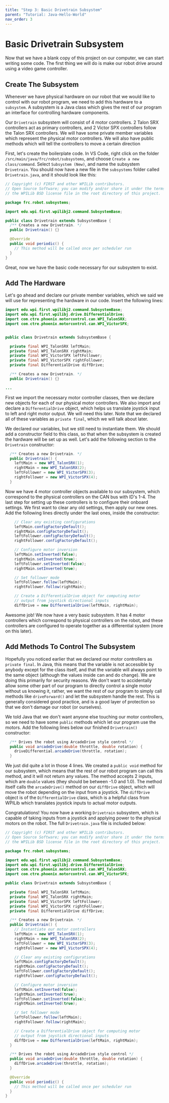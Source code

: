 ```yaml
---
title: "Step 3: Basic Drivetrain Subsystem"
parent: "Tutorial: Java-Hello-World"
nav_order: 3
---
```

# Basic Drivetrain Subsystem

Now that we have a blank copy of this project on our computer, we can start writing some code. The first thing we will do is make our robot drive around using a video game controller.

## Create The Subsystem

Whenever we have physical hardware on our robot that we would like to control with our robot program, we need to add this hardware to a ```subsystem```. A subsystem is a Java class which gives the rest of our program an interface for controlling hardware components.

Our ```Drivetrain``` subsystem will consist of 4 motor controllers. 2 Talon SRX controllers act as primary controllers, and 2 Victor SPX controllers follow the Talon SRX controllers. We will have some private member variables which represent the physical motor controllers. We will also have public methods which will tell the controllers to move a certain direction

First, let's create the boilerplate code. In VS Code, right click on the folder ```/src/main/java/frc/robot/subsystems```, and choose ```Create a new class/command```. Select ```Subsystem (New)```, and name the subsystem ```Drivetrain```. You should now have a new file in the ```subsystems``` folder called ```Drivetrain.java```, and it should look like this:

```java
// Copyright (c) FIRST and other WPILib contributors.
// Open Source Software; you can modify and/or share it under the terms of
// the WPILib BSD license file in the root directory of this project.

package frc.robot.subsystems;

import edu.wpi.first.wpilibj2.command.SubsystemBase;

public class Drivetrain extends SubsystemBase {
  /** Creates a new Drivetrain. */
  public Drivetrain() {}

  @Override
  public void periodic() {
    // This method will be called once per scheduler run
  }
}
```

Great, now we have the basic code necessary for our subsystem to exist.

## Add The Hardware

Let's go ahead and declare our private member variables, which we said we will use for representing the hardware in our code. Insert the following lines:

```java
import edu.wpi.first.wpilibj2.command.SubsystemBase;
import edu.wpi.first.wpilibj.drive.DifferentialDrive;
import com.ctre.phoenix.motorcontrol.can.WPI_TalonSRX;
import com.ctre.phoenix.motorcontrol.can.WPI_VictorSPX;


public class Drivetrain extends SubsystemBase {

  private final WPI_TalonSRX leftMain;
  private final WPI_TalonSRX rightMain;
  private final WPI_VictorSPX leftFollower;
  private final WPI_VictorSPX rightFollower;
  private final DifferentialDrive diffDrive;

  /** Creates a new Drivetrain. */
  public Drivetrain() {}

...
```

First we import the necessary motor controller classes, then we declare new objects for each of our physical motor controllers. We also import and declare a ```DifferentialDrive``` object, which helps us translate joystick input to left and right motor output. We will need this later. Note that we declared all of these variables as ```private final```, which we will talk about later.

We declared our variables, but we still need to instantiate them. We should add a constructor field to this class, so that when the subsystem is created the hardware will be set up as well. Let's add the following section to the ```Drivetrain``` constructor:

```java
  /** Creates a new Drivetrain. */
  public Drivetrain() {
    leftMain = new WPI_TalonSRX(1);
    rightMain = new WPI_TalonSRX(2);
    leftFollower = new WPI_VictorSPX(3);
    rightFollower = new WPI_VictorSPX(4);
  }
```

Now we have 4 motor controller objects available to our subsystem, which correspond to the physical controllers on the CAN bus with ID's 1-4. The last step for setting up these controllers is to configure their onboard settings. We first want to clear any old settings, then apply our new ones. Add the following lines directly under the last ones, inside the constructor:

```java
    // Clear any existing configurations
    leftMain.configFactoryDefault();
    rightMain.configFactoryDefault();
    leftFollower.configFactoryDefault();
    rightFollower.configFactoryDefault();

    // Configure motor inversion
    leftMain.setInverted(false);
    rightMain.setInverted(true);
    leftFollower.setInverted(false);
    rightMain.setInverted(true);

    // Set follower mode
    leftFollower.follow(leftMain);
    rightFollower.follow(rightMain);

    // Create a DifferentialDrive object for computing motor
    // output from joystick directional inputs
    diffDrive = new DifferentialDrive(leftMain, rightMain);

```

Awesome job! We now have a very basic subsystem. It has 4 motor controllers which correspond to physical controllers on the robot, and these controllers are configured to operate together as a differential system (more on this later).

## Add Methods To Control The Subsystem

Hopefully you noticed earlier that we declared our motor controllers as ```private final```. In Java, this means that the variable is not accessible by anybody except for the class itself, and that the variable will always point to the same object (although the values inside can and do change). We are doing this primarily for security reasons. We don't want to accidentally allow some other part of our program to directly control a single motor without us knowing it, rather, we want the rest of our program to simply call methods like ```driveForward()``` and let the subsystem handle the rest. This is generally considered good practice, and is a good layer of protection so that we don't damage our robot (or ourselves).

We told Java that we don't want anyone else touching our motor controllers, so we need to have some ```public``` methods which let our program use the motors. Add the following lines below our finished ```Drivetrain()``` constructor:

```java
  /** Drives the robot using ArcadeDrive style control */
  public void arcadeDrive(double throttle, double rotation) {
    driveDifferential.arcadeDrive(throttle, rotation);
  }
```

We just did quite a lot in those 4 lines. We created a ```public void``` method for our subsystem, which means that the rest of our robot program can call this method, and it will not return any values. The method accepts 2 inputs, which are ```double``` values (they should be between -1.0 and 1.0). The method itself calls the ```arcadeDrive()``` method on our ```diffDrive``` object, which will move the robot depending on the input from a joystick. The ```diffDrive``` object is of the ```DifferentialDrive``` class, which is a helpful class from WPILib which translates joystick inputs to actual motor outputs.

Congratulations! You now have a working ```Drivetrain``` subsystem, which is capable of taking inputs from a joystick and applying power to the physical motors on the robot. The full ```Drivetrain.java``` file is included below:

```java
// Copyright (c) FIRST and other WPILib contributors.
// Open Source Software; you can modify and/or share it under the terms of
// the WPILib BSD license file in the root directory of this project.

package frc.robot.subsystems;

import edu.wpi.first.wpilibj2.command.SubsystemBase;
import edu.wpi.first.wpilibj.drive.DifferentialDrive;
import com.ctre.phoenix.motorcontrol.can.WPI_TalonSRX;
import com.ctre.phoenix.motorcontrol.can.WPI_VictorSPX;

public class Drivetrain extends SubsystemBase {

  private final WPI_TalonSRX leftMain;
  private final WPI_TalonSRX rightMain;
  private final WPI_VictorSPX leftFollower;
  private final WPI_VictorSPX rightFollower;
  private final DifferentialDrive diffDrive;

  /** Creates a new Drivetrain. */
  public Drivetrain() {
    // Instantiate our motor controllers
    leftMain = new WPI_TalonSRX(1);
    rightMain = new WPI_TalonSRX(2);
    leftFollower = new WPI_VictorSPX(3);
    rightFollower = new WPI_VictorSPX(4);

    // Clear any existing configurations
    leftMain.configFactoryDefault();
    rightMain.configFactoryDefault();
    leftFollower.configFactoryDefault();
    rightFollower.configFactoryDefault();

    // Configure motor inversion
    leftMain.setInverted(false);
    rightMain.setInverted(true);
    leftFollower.setInverted(false);
    rightMain.setInverted(true);

    // Set follower mode
    leftFollower.follow(leftMain);
    rightFollower.follow(rightMain);

    // Create a DifferentialDrive object for computing motor
    // output from joystick directional inputs
    diffDrive = new DifferentialDrive(leftMain, rightMain);
  }

  /** Drives the robot using ArcadeDrive style control */
  public void arcadeDrive(double throttle, double rotation) {
    diffDrive.arcadeDrive(throttle, rotation);
  }

  @Override
  public void periodic() {
    // This method will be called once per scheduler run
  }
}
```
